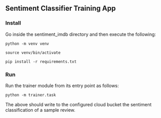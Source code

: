 ## Sentiment Classifier Training App
### Install
Go inside the sentiment_imdb directory and then execute the following:

`python -m venv venv`

`source venv/bin/activate`

`pip install -r requirements.txt`

### Run
Run the trainer module from its entry point as follows:

`python -m trainer.task`

The above should write to the configured cloud bucket the sentiment classification of a sample review.